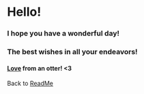 
# Hello!  
### I hope you have a **wonderful** day!  
### The best wishes in all your endeavors!
#### [Love](https://upload.wikimedia.org/wikipedia/commons/thumb/f/f1/Heart_coraz%C3%B3n.svg/800px-Heart_coraz%C3%B3n.svg.png) from an otter! <3  

  
  
Back to [ReadMe](README.md)
